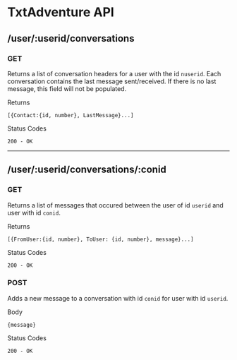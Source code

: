 # TxtAdventure API

## /user/:userid/conversations
### GET

Returns a list of conversation headers for a user with the id `nuserid`. Each conversation contains the last message sent/received. If there is no last message, this field will not be populated.

Returns

    [{Contact:{id, number}, LastMessage}...]

Status Codes

    200 - OK
---

## /user/:userid/conversations/:conid
### GET

Returns a list of messages that occured between the user of id `userid` and user with id `conid`.

Returns

    [{FromUser:{id, number}, ToUser: {id, number}, message}...]

Status Codes

    200 - OK

### POST

Adds a new message to a conversation with id `conid` for user with id `userid`.

Body

    {message}

Status Codes

    200 - OK